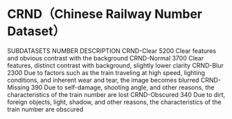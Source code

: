 # CRND（Chinese Railway Number Dataset）
SUBDATASETS	NUMBER	DESCRIPTION
CRND-Clear	5200	Clear features and obvious contrast with the background
CRND-Normal	3700	Clear features, distinct contrast with background, slightly lower clarity
CRND-Blur	2300	Due to factors such as the train traveling at high speed, lighting conditions, and inherent wear and tear, the image becomes blurred
CRND-Missing	390	Due to self-damage, shooting angle, and other reasons, the characteristics of the train number are lost
CRND-Obscured	340	Due to dirt, foreign objects, light, shadow, and other reasons, the characteristics of the train number are obscured
